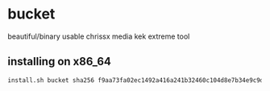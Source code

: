# bucket
beautiful/binary usable chrissx media kek extreme tool

## installing on x86_64
```sh
install.sh bucket sha256 f9aa73fa02ec1492a416a241b32460c104d8e7b34e9c9deec78f891fd2e4dcd3 https://github.com/chrissxYT/bucket/releases/download/2/bucket-x86
```
